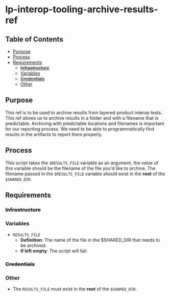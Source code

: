 # lp-interop-tooling-archive-results-ref<!-- omit from toc -->

## Table of Contents<!-- omit from toc -->

- [Purpose](#purpose)
- [Process](#process)
- [Requirements](#requirements)
  - [~~Infrastructure~~](#infrastructure)
  - [Variables](#variables)
  - [~~Credentials~~](#credentials)
  - [Other](#other)

## Purpose

This ref is to be used to archive results from layered-product interop tests. This ref allows us to archive results in a folder and with a filename that is predictable. Archiving with predictable locations and filenames is important for our reporting process. We need to be able to programmatically find results in the artifacts to report them properly.

## Process

This script takes the `$RESULTS_FILE` variable as an argument, the value of this variable should be the filename of the file you'd like to archive. The filename passed in the `$RESULTS_FILE` variable should exist in the **root** of the `$SHARED_DIR`.

## Requirements

### ~~Infrastructure~~

### Variables

- `RESULTS_FILE` 
  - **Definition**: The name of the file in the $SHARED_DIR that needs to be archived.
  - **If left empty**: The script will fail.

### ~~Credentials~~

### Other

- The `RESULTS_FILE` must exist in the **root** of the `$SHARED_DIR`.
